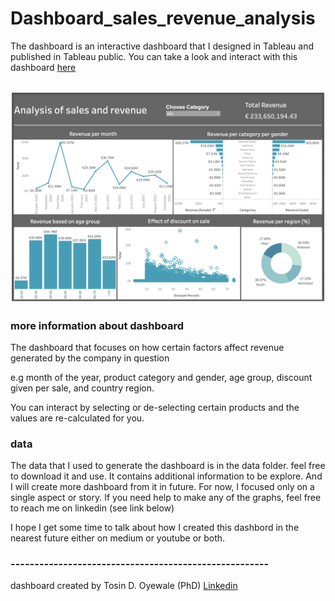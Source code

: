 # Dashboard_sales_revenue_analysis

The dashboard is an interactive dashboard that I designed in Tableau and published in Tableau public. 
You can take a look and interact with this dashboard [here](https://public.tableau.com/app/profile/tosin.oyewale/viz/Analysisofsalesandrevenuegenerated/Dashboard1?publish=yes)

<br />
<img src="dashboard/sales_revenue.png" alt="sales_revenue" width="2000"/>

<br />


### more information about dashboard
The dashboard that focuses on how certain factors affect revenue generated by the company in question 

e.g month of the year, product category and gender, age group, discount given per sale, and country region. 

You can  interact by selecting or de-selecting certain products and the values are re-calculated for you.

### data

The data that I used to generate the dashboard is in the data folder. feel free to download it and use.
 It contains additional information to be explore. And I will create more dashboard from it in future. 
 For now, I focused only on a single aspect or story. If you need help to make any of the graphs, feel free to reach me on linkedin (see link below)

 I hope I get some time to talk about how I created this dashbord in the nearest future either on medium or youtube or both.


### ------------------------------------------------------
dashboard created by Tosin D. Oyewale (PhD) 
[Linkedin](https://www.linkedin.com/in/tosin-oyewale/) 